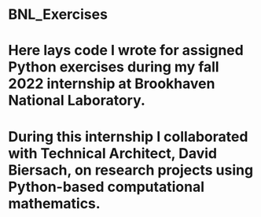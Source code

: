 # BNL_Exercises
# Here lays code I wrote for assigned Python exercises during my fall 2022 internship at Brookhaven National Laboratory.
# During this internship I collaborated with Technical Architect, David Biersach, on research projects using Python-based computational mathematics.
